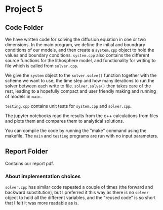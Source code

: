 # Project 5

## Code Folder

We have written code for solving the diffusion equation in one or two dimensions. In the main program, we define the initial and boundrary conditions of our models, and then create a `system.cpp` object to hold the values and boundary conditions. `system.cpp` also contains the different source functions for the lithosphere model, and functionality for writing to file which is called from `solver.cpp`.

We give the `system` object to the `solver.solve()` function together with the scheme we want to use, the time step and how many iterations to run the solver between each write to file. `solver.solve()` then takes care of the rest, leading to a hopefully compact and user friendly making and running of models in `main`.

`testing.cpp` contains unit tests for `system.cpp` and `solver.cpp`.

The jupyter notebooks read the results from the c++ calculations from files and plots them and compares them to analytical solutions.

You can compile the code by running the "make" command using the makefile. The `main` and `testing` programs are run with no input parameters.

## Report Folder

Contains our report pdf.

### About implementation choices
`solver.cpp` has similar code repeated a couple of times (the forward and backward substitution), but I preferred it this way as there is no `solver` object to hold all the different variables, and the "reused code" is so short that I felt it was more readable as is.
